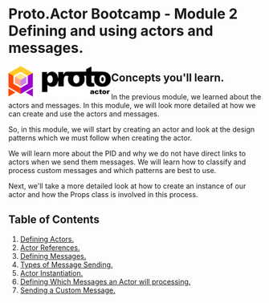 # Proto.Actor Bootcamp - Module 2 Defining and using actors and messages.

<img src="images/protowhite.png" alt="protowhite" style="float: left; zoom: 20%;" />

## Concepts you'll learn.

In the previous module, we learned about the actors and messages.  In this module, we will look more detailed at how we can create and use the actors and messages. 

So, in this module, we will start by creating an actor and look at the design patterns which we must follow when creating the actor.

We will learn more about the PID and why we do not have direct links to actors when we send them messages. We will learn how to classify and process custom messages and which patterns are best to use. 

Next, we'll take a more detailed look at how to create an instance of our actor and how the Props class is involved in this process.

## Table of Contents

1. [Defining Actors.](src/Unit-2/lesson-1/README.md)
2. [Actor References.](src/Unit-2/lesson-2/README.md)
3. [Defining Messages.](src/Unit-2/lesson-3/README.md)
4. [Types of Message Sending.](src/Unit-2/lesson-4/README.md)
5. [Actor Instantiation.](src/Unit-2/lesson-5/README.md)
6. [Defining Which Messages an Actor will processing.](src/Unit-2/lesson-6/README.md)
7. [Sending a Custom Message.](src/Unit-2/lesson-7/README.md)
